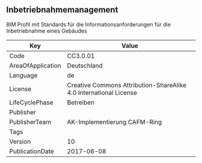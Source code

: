 ## Inbetriebnahmemanagement
BIM Profil mit Standards für die Informationsanforderungen für die Inbetriebnahme eines Gebäudes

Key | Value |
--|--|
Code | CC3.0.01 |  
AreaOfApplication | Deutschland |  
Language | de |  
License | Creative Commons Attribution-ShareAlike 4.0 International License |  
LifeCyclePhase | Betreiben |  
Publisher | [](https://www.cafm-connect.org) |  
PublisherTeam | AK-Implementierung CAFM-Ring |  
Tags |  |  
Version | 10 |  
PublicationDate | 2017-06-08 |  
